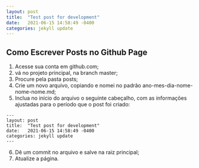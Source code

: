 ```yaml
---
layout: post
title:  "Test post for development"
date:   2021-06-15 14:58:49 -0400
categories: jekyll update
---
```


## Como Escrever Posts no Github Page

1. Acesse sua conta em github.com;
2. vá no projeto principal, na branch master;
3. Procure pela pasta posts;
4. Crie um novo arquivo, copiando e nomei no padrão ano-mes-dia-nome-nome-nome.md;
5. Inclua no início do arquivo o seguinte cabeçalho, com as informações ajustadas para o período que o post foi criado:
```
---
layout: post
title:  "Test post for development"
date:   2021-06-15 14:58:49 -0400
categories: jekyll update
---

```
6. Dê um commit no arquivo e salve na raiz principal;
7. Atualize a página.